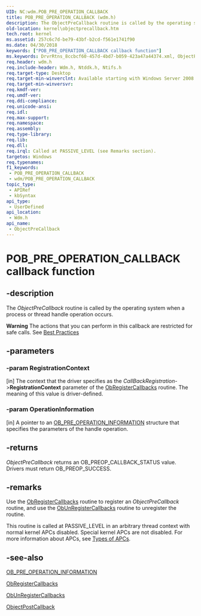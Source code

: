 ```yaml
---
UID: NC:wdm.POB_PRE_OPERATION_CALLBACK
title: POB_PRE_OPERATION_CALLBACK (wdm.h)
description: The ObjectPreCallback routine is called by the operating system when a process or thread handle operation occurs.
old-location: kernel\objectprecallback.htm
tech.root: kernel
ms.assetid: 257c6c7d-be79-43bf-b2cd-f561e1741f90
ms.date: 04/30/2018
keywords: ["POB_PRE_OPERATION_CALLBACK callback function"]
ms.keywords: DrvrRtns_8ccbcf60-457d-4bd7-b059-423a47a44374.xml, ObjectPreCallback, ObjectPreCallback callback function [Kernel-Mode Driver Architecture], POB_PRE_OPERATION_CALLBACK, POB_PRE_OPERATION_CALLBACK callback, kernel.objectprecallback, wdm/ObjectPreCallback
req.header: wdm.h
req.include-header: Wdm.h, Ntddk.h, Ntifs.h
req.target-type: Desktop
req.target-min-winverclnt: Available starting with Windows Server 2008.
req.target-min-winversvr: 
req.kmdf-ver: 
req.umdf-ver: 
req.ddi-compliance: 
req.unicode-ansi: 
req.idl: 
req.max-support: 
req.namespace: 
req.assembly: 
req.type-library: 
req.lib: 
req.dll: 
req.irql: Called at PASSIVE_LEVEL (see Remarks section).
targetos: Windows
req.typenames: 
f1_keywords:
 - POB_PRE_OPERATION_CALLBACK
 - wdm/POB_PRE_OPERATION_CALLBACK
topic_type:
 - APIRef
 - kbSyntax
api_type:
 - UserDefined
api_location:
 - Wdm.h
api_name:
 - ObjectPreCallback
---
```


# POB_PRE_OPERATION_CALLBACK callback function


## -description

The <i>ObjectPreCallback</i> routine is called by the operating system when a process or thread handle operation occurs.
<div class="alert"><b>Warning</b> The actions that you can perform in this callback are restricted for safe calls. See <a href="/windows-hardware/drivers/kernel/windows-kernel-mode-process-and-thread-manager#best">Best Practices</a></div>

## -parameters

### -param RegistrationContext 

[in]
The context that the driver specifies as the <i>CallBackRegistration</i>-><b>RegistrationContext</b> parameter of the <a href="/windows-hardware/drivers/ddi/wdm/nf-wdm-obregistercallbacks">ObRegisterCallbacks</a> routine. The meaning of this value is driver-defined.

### -param OperationInformation 

[in]
A pointer to an <a href="/windows-hardware/drivers/ddi/wdm/ns-wdm-_ob_pre_operation_information">OB_PRE_OPERATION_INFORMATION</a> structure that specifies the parameters of the handle operation.

## -returns

<i>ObjectPreCallback</i> returns an OB_PREOP_CALLBACK_STATUS value. Drivers must return OB_PREOP_SUCCESS.

## -remarks

Use the <a href="/windows-hardware/drivers/ddi/wdm/nf-wdm-obregistercallbacks">ObRegisterCallbacks</a> routine to register an <i>ObjectPreCallback</i> routine, and use the <a href="/windows-hardware/drivers/ddi/wdm/nf-wdm-obunregistercallbacks">ObUnRegisterCallbacks</a> routine to unregister the routine.

This routine is called at PASSIVE_LEVEL in an arbitrary thread context with normal kernel APCs disabled. Special kernel APCs are not disabled. For more information about APCs, see <a href="/windows-hardware/drivers/kernel/types-of-apcs">Types of APCs</a>.

## -see-also

<a href="/windows-hardware/drivers/ddi/wdm/ns-wdm-_ob_pre_operation_information">OB_PRE_OPERATION_INFORMATION</a>



<a href="/windows-hardware/drivers/ddi/wdm/nf-wdm-obregistercallbacks">ObRegisterCallbacks</a>



<a href="/windows-hardware/drivers/ddi/wdm/nf-wdm-obunregistercallbacks">ObUnRegisterCallbacks</a>



<a href="/windows-hardware/drivers/ddi/wdm/nc-wdm-pob_post_operation_callback">ObjectPostCallback</a>

